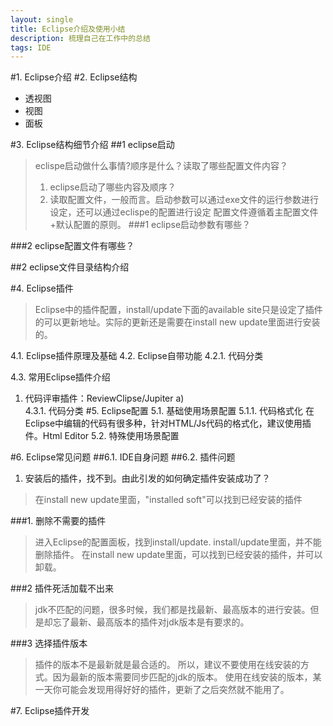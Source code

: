 ```yaml
---
layout: single
title: Eclipse介绍及使用小结 
description: 梳理自己在工作中的总结 
tags: IDE
---
```


#1.	Eclipse介绍
#2.	Eclipse结构
* 透视图
* 视图
* 面板

#3.	Eclipse结构细节介绍
##1 eclipse启动
>eclispe启动做什么事情?顺序是什么？读取了哪些配置文件内容？
>1. eclipse启动了哪些内容及顺序？
>2. 读取配置文件，一般而言。启动参数可以通过exe文件的运行参数进行设定，还可以通过eclispe的配置进行设定
>	配置文件遵循着主配置文件+默认配置的原则。
###1 eclipse启动参数有哪些？

###2 eclipse配置文件有哪些？

##2 eclipse文件目录结构介绍



#4.	Eclipse插件
>Eclipse中的插件配置，install/update下面的available site只是设定了插件的可以更新地址。实际的更新还是需要在install new update里面进行安装的。

4.1.	Eclipse插件原理及基础
4.2.	Eclipse自带功能
4.2.1.	代码分类

4.3.	常用Eclipse插件介绍
1.	代码评审插件：ReviewClipse/Jupiter
a)	
4.3.1.	代码分类
#5.	Eclipse配置
5.1.	基础使用场景配置
5.1.1.	代码格式化
在Eclipse中编辑的代码有很多种，针对HTML/Js代码的格式化，建议使用插件。Html Editor
5.2.	特殊使用场景配置

#6.	Eclipse常见问题
##6.1.	IDE自身问题
##6.2.	插件问题

1. 安装后的插件，找不到。由此引发的如何确定插件安装成功了？
>在install new update里面，"installed soft"可以找到已经安装的插件

###1. 删除不需要的插件
>进入Eclipse的配置面板，找到install/update.
>install/update里面，并不能删除插件。
>在install new update里面，可以找到已经安装的插件，并可以卸载。

###2 插件死活加载不出来
>jdk不匹配的问题，很多时候，我们都是找最新、最高版本的进行安装。但是却忘了最新、最高版本的插件对jdk版本是有要求的。

###3 选择插件版本
>插件的版本不是最新就是最合适的。
>所以，建议不要使用在线安装的方式。因为最新的版本需要同步匹配的jdk的版本。
>使用在线安装的版本，某一天你可能会发现用得好好的插件，更新了之后突然就不能用了。	

#7.	Eclipse插件开发

